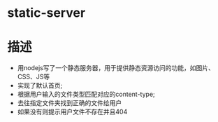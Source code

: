 # static-server

# 描述
- 用nodejs写了一个静态服务器，用于提供静态资源访问的功能，如图片、CSS、JS等
- 实现了默认首页;
- 根据用户输入的文件类型匹配对应的content-type;
- 去往指定文件夹找到正确的文件给用户
- 如果没有则提示用户文件不存在并且404
